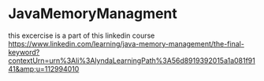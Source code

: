 # JavaMemoryManagment
this excercise is a part of this linkedin course https://www.linkedin.com/learning/java-memory-management/the-final-keyword?contextUrn=urn%3Ali%3AlyndaLearningPath%3A56d8919392015a1a081f9141&amp;u=112994010
